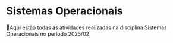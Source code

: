 # Sistemas Operacionais

🌻Aqui estão todas as atividades realizadas na disciplina Sistemas Operacionais no período 2025/02
